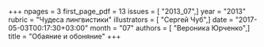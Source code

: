 +++
npages = 3
first_page_pdf = 13
issues = [ "2013_07",]
year = "2013"
rubric = "Чудеса лингвистики"
illustrators = [ "Сергей Чуб",]
date = "2017-05-03T00:17:30+03:00"
month = "07"
authors = [ "Вероника Юрченко",]
title = "Обаяние и обоняние"
+++

